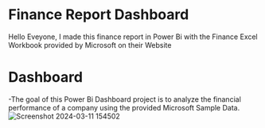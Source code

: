 # Finance Report Dashboard
Hello Eveyone,
I made this finance report in Power Bi with the Finance Excel Workbook provided by Microsoft on their Website

# Dashboard
-The goal of this Power Bi Dashboard project is to analyze the financial performance of a company using the provided Microsoft Sample Data.
![Screenshot 2024-03-11 154502](https://github.com/AliniPatel/Powerbi_Finance/assets/152879555/8b973dac-b15d-493c-b9e8-c4a056cfed67)
